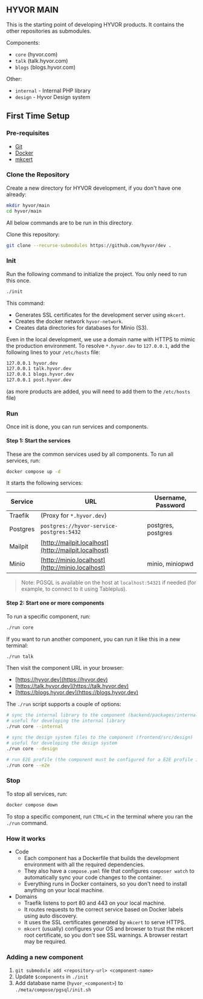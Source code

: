 ## HYVOR MAIN

This is the starting point of developing HYVOR products. It contains the other repositories as submodules.

Components:

-   `core` (hyvor.com)
-   `talk` (talk.hyvor.com)
-   `blogs` (blogs.hyvor.com)

Other:

-   `internal` - Internal PHP library
-   `design` - Hyvor Design system

## First Time Setup

### Pre-requisites

-   [Git](https://git-scm.com/downloads)
-   [Docker](https://docs.docker.com/engine/install/)
-   [mkcert](https://github.com/FiloSottile/mkcert)

### Clone the Repository

Create a new directory for HYVOR development, if you don't have one already:

```bash
mkdir hyvor/main
cd hyvor/main
```

All below commands are to be run in this directory.

Clone this repository:

```bash
git clone --recurse-submodules https://github.com/hyvor/dev .
```

### Init

Run the following command to initialize the project. You only need to run this once.

```bash
./init
```

This command:

-   Generates SSL certificates for the development server using `mkcert`.
-   Creates the docker network `hyvor-network`.
-   Creates data directories for databases for Minio (S3).

Even in the local development, we use a domain name with HTTPS to mimic the production environment. To resolve `*.hyvor.dev` to `127.0.0.1`, add the following lines to your `/etc/hosts` file:

```bash
127.0.0.1 hyvor.dev
127.0.0.1 talk.hyvor.dev
127.0.0.1 blogs.hyvor.dev
127.0.0.1 post.hyvor.dev
```

(as more products are added, you will need to add them to the `/etc/hosts` file)

### Run

Once init is done, you can run services and components.

#### Step 1: Start the services

These are the common services used by all components. To run all services, run:

```bash
docker compose up -d
```

It starts the following services:

| Service  | URL                                                  | Username, Password |
| -------- | ---------------------------------------------------- | ------------------ |
| Traefik  | (Proxy for `*.hyvor.dev`)                            |                    |
| Postgres | `postgres://hyvor-service-postgres:5432`             | postgres, postgres |
| Mailpit  | [http://mailpit.localhost](http://mailpit.localhost) |
| Minio    | [http://minio.localhost](http://minio.localhost)     | minio, miniopwd    |

> Note: PGSQL is available on the host at `localhost:54321` if needed (for example, to connect to it using Tableplus).

#### Step 2: Start one or more components

To run a specific component, run:

```bash
./run core
```

If you want to run another component, you can run it like this in a new terminal:

```bash
./run talk
```

Then visit the component URL in your browser:

-   [https://hyvor.dev](https://hyvor.dev)
-   [https://talk.hyvor.dev](https://talk.hyvor.dev)
-   [https://blogs.hyvor.dev](https://blogs.hyvor.dev)

The `./run` script supports a couple of options:

```bash
# sync the internal library to the component (backend/packages/internal)
# useful for developing the internal library
./run core --internal

# sync the design system files to the component (frontend/src/design)
# useful for developing the design system
./run core --design

# run E2E profile (the component must be configured for a E2E profile in compose.yaml)
./run core --e2e
```

### Stop

To stop all services, run:

```bash
docker compose down
```

To stop a specific component, run `CTRL+C` in the terminal where you ran the `./run` command.

### How it works

-   Code
    -   Each component has a Dockerfile that builds the development environment with all the required dependencies.
    -   They also have a `compose.yaml` file that configures `composer watch` to automatically sync your code changes to the container.
    -   Everything runs in Docker containers, so you don't need to install anything on your local machine.
-   Domains
    -   Traefik listens to port 80 and 443 on your local machine.
    -   It routes requests to the correct service based on Docker labels using auto discovery.
    -   It uses the SSL certificates generated by `mkcert` to serve HTTPS.
    -   `mkcert` (usually) configures your OS and browser to trust the mkcert root certificate, so you don't see SSL warnings. A browser restart may be required.

### Adding a new component

1. `git submodule add <repository-url> <component-name>`
2. Update `$components` in `./init`
3. Add database name (`hyvor_<component>`) to `./meta/compose/pgsql/init.sh`
